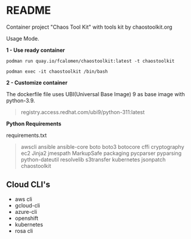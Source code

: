 # README


Container project "Chaos Tool Kit" with tools kit by chaostoolkit.org

Usage Mode.

**1 - Use ready container**
```
podman run quay.io/fcalomen/chaostoolkit:latest -t chaostoolkit
```
````
podman exec -it chaostoolkit /bin/bash
````

**2 - Customize container**

The dockerfile file uses UBI(Universal Base Image) 9 as base image with python-3.9.

> registry.access.redhat.com/ubi9/python-311:latest

**Python Requirements**

requirements.txt
>awscli
>ansible
>ansible-core
>boto
>boto3
>botocore
>cffi
>cryptography
>ec2
>Jinja2
>jmespath
>MarkupSafe
>packaging
>pycparser
>pyparsing
>python-dateutil
>resolvelib
>s3transfer
>kubernetes
>jsonpatch
>chaostoolkit

Cloud CLI's
-
- aws cli
- gcloud-cli
- azure-cli
- openshift
- kubernetes
- rosa cli

